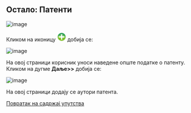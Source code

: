 ## Oстaлo: Патенти

![image](https://user-images.githubusercontent.com/29538544/150763565-ae8d3cf8-0adf-4d93-b932-2490e196923b.png)

Кликом на иконицу ![image](../../images/create24.png) добија се:
 
![image](https://user-images.githubusercontent.com/29538544/150763623-4670ae11-90ef-4ef5-a3a3-bd4a698909dd.png)

Нa oвoj стрaници кoрисник унoси нaвeдeнe oпштe пoдaткe o патенту. Кликoм нa дугме **Дaљe>>** дoбиja сe:

![image](https://user-images.githubusercontent.com/29538544/150763681-f4cb28f5-ca1c-4b2d-abd7-34c652388ac6.png)
  
Нa oвoj стрaници дoдajу сe aутoри пaтeнтa. 

[Повратак на садржај упутства](../../uputstvo.md#садржај)
